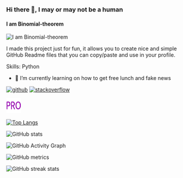 <!--
**Binomial-theorem/Binomial-theorem** is a ✨ _special_ ✨ repository because its `README.md` (this file) appears on your GitHub profile.

Here are some ideas to get you started:

- 🔭 I’m currently working on ...
- 🌱 I’m currently learning ...
- 👯 I’m looking to collaborate on ...
- 🤔 I’m looking for help with ...
- 💬 Ask me about ...
- 📫 How to reach me: ...
- 😄 Pronouns: ...
- ⚡ Fun fact: ...
-->

<!--
Some of the following are copied soo.....

-->

### Hi there 👋, I may or may not be a human
#### I am Binomial-theorem
![I am Binomial-theorem](https://www.google.com/imgres?imgurl=http%3A%2F%2Fwww.nasa.gov%2Fsites%2Fdefault%2Ffiles%2Fthumbnails%2Fimage%2Fheic0109a.jpg&imgrefurl=https%3A%2F%2Fwww.nasa.gov%2Fimage-feature%2Fgoddard%2F2016%2Fhubble-spins-a-web-into-a-giant-red-spider-nebula&tbnid=57EUIbZQUM8UDM&vet=12ahUKEwj_1Leiqf31AhV3HzQIHXYgB8QQMygbegUIARDzAQ..i&docid=C5lEFjhYYVkXjM&w=3206&h=1785&q=nebula%20nasa&ved=2ahUKEwj_1Leiqf31AhV3HzQIHXYgB8QQMygbegUIARDzAQ)

I made this project just for fun, it allows you to create nice and simple GitHub Readme files that you can copy/paste and use in your profile.

Skills: Python 

- 🌱 I’m currently learning on how to get free lunch and fake news 


[<img src='https://cdn.jsdelivr.net/npm/simple-icons@3.0.1/icons/github.svg' alt='github' height='40'>](https://github.com/Binomial-theorem)  [<img src='https://cdn.jsdelivr.net/npm/simple-icons@3.0.1/icons/stackoverflow.svg' alt='stackoverflow' height='40'>](https://stackoverflow.com/users/15600539)  

<a href='https://github.com/pricing'><img src='https://raw.githubusercontent.com/acervenky/animated-github-badges/master/assets/pro.gif' width='40' height='40'></a> 

[![Top Langs](https://github-readme-stats.vercel.app/api/top-langs/?username=Binomial-theorem)](https://github.com/anuraghazra/github-readme-stats)

![GitHub stats](https://github-readme-stats.vercel.app/api?username=Binomial-theorem&show_icons=true)  

![GitHub Activity Graph](https://activity-graph.herokuapp.com/graph?username=Binomial-theorem)  

![GitHub metrics](https://metrics.lecoq.io/Binomial-theorem)  

![GitHub streak stats](https://github-readme-streak-stats.herokuapp.com/?user=Binomial-theorem)  

